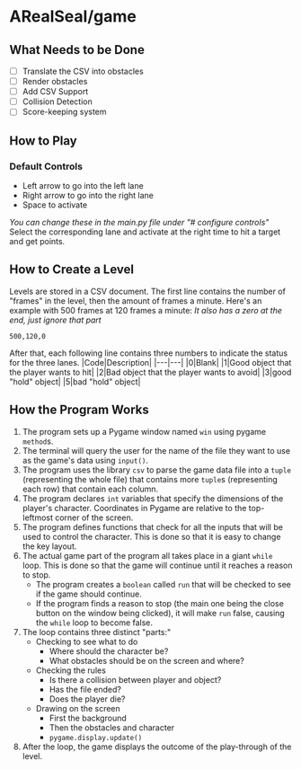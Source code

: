 # ARealSeal/game

## What Needs to be Done

- [ ] Translate the CSV into obstacles
- [ ] Render obstacles
- [ ] Add CSV Support
- [ ] Collision Detection
- [ ] Score-keeping system

## How to Play

### Default Controls

- Left arrow to go into the left lane
- Right arrow to go into the right lane
- Space to activate

*You can change these in the main.py file under "# configure controls"*
Select the corresponding lane and activate at the right time to hit a target and get points.

## How to Create a Level

Levels are stored in a CSV document.
The first line contains the number of "frames" in the level, then the amount of frames a minute. Here's an example with 500 frames at 120 frames a minute:
*It also has a zero at the end, just ignore that part*

`500,120,0`

After that, each following line contains three numbers to indicate the status for the three lanes.
|Code|Description|
|---|---|
|0|Blank|
|1|Good object that the player wants to hit|
|2|Bad object that the player wants to avoid|
|3|good "hold" object|
|5|bad "hold" object|

## How the Program Works

1. The program sets up a Pygame window named `win` using pygame `method`s.
2. The terminal will query the user for the name of the file they want to use as the game's data using `input()`.
3. The program uses the library `csv` to parse the game data file into a `tuple` (representing the whole file) that contains more `tuple`s (representing each row) that contain each column.
4. The program declares `int` variables that specify the dimensions of the player's character. Coordinates in Pygame are relative to the top-leftmost corner of the screen.
5. The program defines functions that check for all the inputs that will be used to control the character. This is done so that it is easy to change the key layout.
6. The actual game part of the program all takes place in a giant `while` loop. This is done so that the game will continue until it reaches a reason to stop.
	- The program creates a `boolean` called `run` that will be checked to see if the game should continue.
	- If the program finds a reason to stop (the main one being the close button on the window being clicked), it will make `run` false, causing the `while` loop to become false.
7. The loop contains three distinct "parts:"
	- Checking to see what to do
		- Where should the character be?
		- What obstacles should be on the screen and where?
	- Checking the rules
		- Is there a collision between player and object?
		- Has the file ended?
		- Does the player die?
	- Drawing on the screen
		- First the background
		- Then the obstacles and character
		- `pygame.display.update()`
8. After the loop, the game displays the outcome of the play-through of the level.
